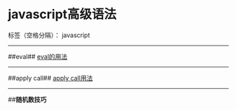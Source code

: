 ﻿# javascript高级语法

标签（空格分隔）： javascript

---

##eval##
[eval的用法][1]

---
##apply call##
[apply call用法][2]

  [1]: http://www.nowamagic.net/librarys/veda/detail/1627
  [2]: http://www.cnblogs.com/coco1s/p/4833199.html

---
##**随机数技巧**
